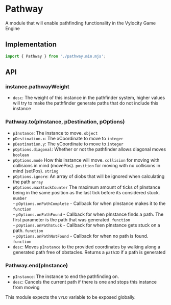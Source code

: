 # Pathway
A module that will enable pathfinding functionality in the Vylocity Game Engine   

## Implementation 

```js
import { Pathway } from './pathway.min.mjs';
```

## API   

###  instance.pathwayWeight   
   - `desc`: The weight of this instance in the pathfinder system, higher values will try to make the pathfinder generate paths that do not include this instance  

###  Pathway.to(pInstance, pDestination, pOptions) 
   - `pInstance`: The instance to move. `object`
   - `pDestination.x`: The xCoordinate to move to `integer`  
   - `pDestination.y`: The yCoordinate to move to `integer`  
   - `pOptions.diagonal`: Whether or not the pathfinder allows diagonal moves `boolean`  
   - `pOptions.mode` How this instance will move. `collision` for moving with collisions in mind (movePos). `position` for moving with no collisions in mind (setPos). `string` 
   - `pOptions.ignore`: An array of diobs that will be ignored when calculating the path `array`  
   - `pOptions.maxStuckCounter` The maximum amount of ticks of pInstance being in the same position as the last tick before its considered stuck. `number`  
	- `pOptions.onPathComplete` - Callback for when pInstance makes it to the `function`  
	- `pOptions.onPathFound` - Callback for when pInstance finds a path. The first parameter is the path that was generated. `function`  
	- `pOptions.onPathStuck` - Callback for when pInstance gets stuck on a path. `function`   
	- `pOptions.onPathNotFound` - Callback for when no path is found. `function`  
   - `desc`: Moves `pInstance` to the provided coordinates by walking along a generated path free of obstacles. Returns a `pathID` if a path is generated  

###  Pathway.end(pInstance)  
   - `pInstance`: The instance to end the pathfinding on.
   - `desc`: Cancels the current path if there is one and stops this instance from moving    

This module expects the `VYLO` variable to be exposed globally.
